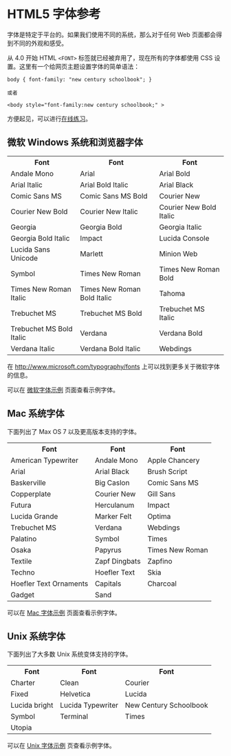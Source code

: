 # HTML5 字体参考

字体是特定于平台的。如果我们使用不同的系统，那么对于任何 Web 页面都会得到不同的外观和感受。

从 4.0 开始 HTML `<FONT>` 标签就已经被弃用了，现在所有的字体都使用 CSS 设置。这里有一个给网页主题设置字体的简单语法：

```
body { font-family: "new century schoolbook"; }
 
或者
 
<body style="font-family:new century schoolbook;" >
```

方便起见，可以进行[在线练习](http://www.tutorialspoint.com/cgi-bin/practice.cgi?file=html_fonts)。

## 微软 Windows 系统和浏览器字体

<table>
	<tbody>
		<tr>
			<th>
				Font
			</th>
			<th>
				Font
			</th>
			<th>
				Font
			</th>
		</tr>
		<tr>
			<td>
				Andale Mono
			</td>
			<td>
				Arial
			</td>
			<td>
				Arial Bold
			</td>
		</tr>
		<tr>
			<td>
				Arial Italic
			</td>
			<td>
				Arial Bold Italic
			</td>
			<td>
				Arial Black
			</td>
		</tr>
		<tr>
			<td>
				Comic Sans MS
			</td>
			<td>
				Comic Sans MS Bold
			</td>
			<td>
				Courier New
			</td>
		</tr>
		<tr>
			<td>
				Courier New Bold
			</td>
			<td>
				Courier New Italic
			</td>
			<td>
				Courier New Bold Italic
			</td>
		</tr>
		<tr>
			<td>
				Georgia
			</td>
			<td>
				Georgia Bold
			</td>
			<td>
				Georgia Italic
			</td>
		</tr>
		<tr>
			<td>
				Georgia Bold Italic
			</td>
			<td>
				Impact
			</td>
			<td>
				Lucida Console
			</td>
		</tr>
		<tr>
			<td>
				Lucida Sans Unicode
			</td>
			<td>
				Marlett
			</td>
			<td>
				Minion Web
			</td>
		</tr>
		<tr>
			<td>
				Symbol
			</td>
			<td>
				Times New Roman
			</td>
			<td>
				Times New Roman Bold
			</td>
		</tr>
		<tr>
			<td>
				Times New Roman Italic
			</td>
			<td>
				Times New Roman Bold Italic
			</td>
			<td>
				Tahoma
			</td>
		</tr>
		<tr>
			<td>
				Trebuchet MS
			</td>
			<td>
				Trebuchet MS Bold
			</td>
			<td>
				Trebuchet MS Italic
			</td>
		</tr>
		<tr>
			<td>
				Trebuchet MS Bold Italic
			</td>
			<td>
				Verdana
			</td>
			<td>
				Verdana Bold
			</td>
		</tr>
		<tr>
			<td>
				Verdana Italic
			</td>
			<td>
				Verdana Bold Italic
			</td>
			<td>
				Webdings
			</td>
		</tr>
	</tbody>
</table>

在 http://www.microsoft.com/typography/fonts 上可以找到更多关于微软字体的信息。

可以在 [微软字体示例](http://www.tutorialspoint.com/html5/microsoft_fonts_examples.htm) 页面查看示例字体。

## Mac 系统字体

下面列出了 Max OS 7 以及更高版本支持的字体。

<table>
	<tbody>
		<tr>
			<th>
				Font
			</th>
			<th>
				Font
			</th>
			<th>
				Font
			</th>
		</tr>
		<tr>
			<td>
				American Typewriter
			</td>
			<td>
				Andale Mono
			</td>
			<td>
				Apple Chancery
			</td>
		</tr>
		<tr>
			<td>
				Arial
			</td>
			<td>
				Arial Black
			</td>
			<td>
				Brush Script
			</td>
		</tr>
		<tr>
			<td>
				Baskerville
			</td>
			<td>
				Big Caslon
			</td>
			<td>
				Comic Sans MS
			</td>
		</tr>
		<tr>
			<td>
				Copperplate
			</td>
			<td>
				Courier New
			</td>
			<td>
				Gill Sans
			</td>
		</tr>
		<tr>
			<td>
				Futura
			</td>
			<td>
				Herculanum
			</td>
			<td>
				Impact
			</td>
		</tr>
		<tr>
			<td>
				Lucida Grande
			</td>
			<td>
				Marker Felt
			</td>
			<td>
				Optima
			</td>
		</tr>
		<tr>
			<td>
				Trebuchet MS
			</td>
			<td>
				Verdana
			</td>
			<td>
				Webdings
			</td>
		</tr>
		<tr>
			<td>
				Palatino
			</td>
			<td>
				Symbol
			</td>
			<td>
				Times
			</td>
		</tr>
		<tr>
			<td>
				Osaka
			</td>
			<td>
				Papyrus
			</td>
			<td>
				Times New Roman
			</td>
		</tr>
		<tr>
			<td>
				Textile
			</td>
			<td>
				Zapf Dingbats
			</td>
			<td>
				Zapfino
			</td>
		</tr>
		<tr>
			<td>
				Techno
			</td>
			<td>
				Hoefler Text
			</td>
			<td>
				Skia
			</td>
		</tr>
		<tr>
			<td>
				Hoefler Text Ornaments
			</td>
			<td>
				Capitals
			</td>
			<td>
				Charcoal
			</td>
		</tr>
		<tr>
			<td>
				Gadget
			</td>
			<td>
				Sand
			</td>
			<td>
				&nbsp;
			</td>
		</tr>
	</tbody>
</table>

可以在 [Mac 字体示例](http://www.tutorialspoint.com/html5/mac_fonts_examples.htm) 页面查看示例字体。

## Unix 系统字体

下面列出了大多数 Unix 系统变体支持的字体。

<table>
	<tbody>
		<tr>
			<th>
				Font
			</th>
			<th>
				Font
			</th>
			<th>
				Font
			</th>
		</tr>
		<tr>
			<td>
				Charter
			</td>
			<td>
				Clean
			</td>
			<td>
				Courier
			</td>
		</tr>
		<tr>
			<td>
				Fixed
			</td>
			<td>
				Helvetica
			</td>
			<td>
				Lucida
			</td>
		</tr>
		<tr>
			<td>
				Lucida bright
			</td>
			<td>
				Lucida Typewriter
			</td>
			<td>
				New Century Schoolbook
			</td>
		</tr>
		<tr>
			<td>
				Symbol
			</td>
			<td>
				Terminal
			</td>
			<td>
				Times
			</td>
		</tr>
		<tr>
			<td>
				Utopia
			</td>
			<td>
				&nbsp;
			</td>
			<td>
				&nbsp;
			</td>
		</tr>
	</tbody>
</table>

可以在 [Unix 字体示例](http://www.tutorialspoint.com/html5/unix_fonts_examples.htm) 页查看示例字体。